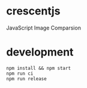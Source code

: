# crescentjs

JavaScript Image Comparsion

# development

```
npm install && npm start
npm run ci
npm run release
```

